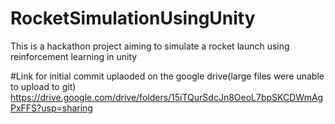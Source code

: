 # RocketSimulationUsingUnity
This is a hackathon project aiming to simulate a rocket launch using reinforcement learning in unity


#Link for initial commit uplaoded on the google drive(large files were unable to upload to git)
https://drive.google.com/drive/folders/15iTQurSdcJn8OeoL7bpSKCDWmAgPxFFS?usp=sharing
